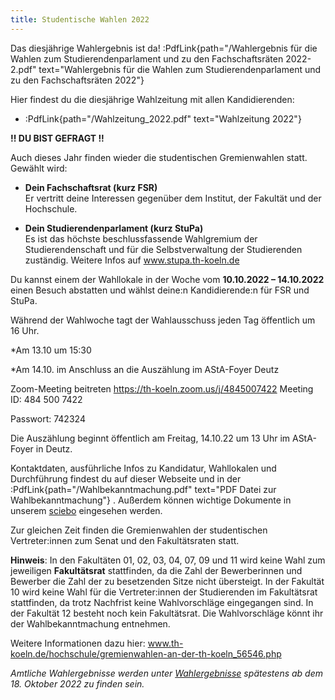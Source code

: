 ```yaml
---
title: Studentische Wahlen 2022
---
```


Das diesjährige Wahlergebnis ist da! 
:PdfLink{path="/Wahlergebnis für die Wahlen zum Studierendenparlament und zu den Fachschaftsräten 2022-2.pdf" text="Wahlergebnis für die Wahlen zum Studierendenparlament und zu den Fachschaftsräten 2022"}

Hier findest du die diesjährige Wahlzeitung mit allen Kandidierenden:

- :PdfLink{path="/Wahlzeitung_2022.pdf" text="Wahlzeitung 2022"}

**!! DU BIST GEFRAGT !!**

Auch dieses Jahr finden wieder die studentischen Gremienwahlen statt. Gewählt wird:

- **Dein Fachschaftsrat (kurz FSR)**  
  Er vertritt deine Interessen gegenüber dem Institut, der Fakultät und der Hochschule.

- **Dein Studierendenparlament (kurz StuPa)**  
  Es ist das höchste beschlussfassende Wahlgremium der Studierendenschaft und für die Selbstverwaltung der Studierenden zuständig.
  Weitere Infos auf www.stupa.th-koeln.de

<!--Du kannst dich selbst zur Wahl stellen und deine Wünsche und Forderungen in das Hochschulleben einbringen

ODER-->

Du kannst einem der Wahllokale in der Woche vom **10.10.2022 – 14.10.2022** einen Besuch abstatten und wählst deine:n Kandidierende:n für FSR und StuPa. 

Während der Wahlwoche tagt der Wahlausschuss jeden Tag öffentlich um 16 Uhr. 

*Am 13.10 um 15:30 

*Am 14.10. im Anschluss an die Auszählung im AStA-Foyer Deutz

Zoom-Meeting beitreten
https://th-koeln.zoom.us/j/4845007422
Meeting ID: 484 500 7422

Passwort: 742324

Die Auszählung beginnt öffentlich am Freitag, 14.10.22 um 13 Uhr im AStA-Foyer in Deutz. 

Kontaktdaten, ausführliche Infos zu Kandidatur, Wahllokalen und Durchführung findest du auf dieser Webseite und in der :PdfLink{path="/Wahlbekanntmachung.pdf" text="PDF Datei zur Wahlbekanntmachung"} .
Außerdem können wichtige Dokumente in unserem [sciebo](https://th-koeln.sciebo.de/s/q1hXFTRlcU3IFQ5) eingesehen werden.

Zur gleichen Zeit finden die Gremienwahlen der studentischen Vertreter:innen zum Senat und den Fakultätsraten statt. 

**Hinweis**: 
In den Fakultäten 01, 02, 03, 04, 07, 09 und 11 wird keine Wahl zum jeweiligen **Fakultätsrat** stattfinden, da die Zahl der Bewerberinnen und Bewerber die Zahl der zu besetzenden Sitze nicht übersteigt. 
In der Fakultät 10 wird keine Wahl für die Vertreter:innen der Studierenden im Fakultätsrat stattfinden, da trotz Nachfrist keine Wahlvorschläge eingegangen sind.
In der Fakultät 12 besteht noch kein Fakultätsrat.
Die Wahlvorschläge könnt ihr der Wahlbekanntmachung entnehmen.

Weitere Informationen dazu hier:
www.th-koeln.de/hochschule/gremienwahlen-an-der-th-koeln_56546.php

<!--Wenn Ihr nicht nur wählen gehen wollt, sondern auch bei der Wahl mithelfen möchtet, seid Ihr hiermit herzlich zum Informationstreffen für Wahlhelfer:innen am 23.09.2022 eingeladen! Weitere Infos dazu unter [Für Wahlhelfende](/fuer-wahlhelfende).

**Update**

Vielen Dank für das große Interesse an der Mithilfe bei der Wahl! Wir haben bereits genug Bewerbungen für Wahlhelfer:innen erhalten und es werden keine weiteren mehr gesucht. -->

<!--Die Auslosung der Listenreihenfolge findet am **17.09.2022 um 14:00** via Zoom statt.

Zoom-Link:
https://us05web.zoom.us/j/87861261263?pwd=KzduQkc3OU5YNGJsOXBDVmovVXRpZz09

Meeting-ID: 878 6126 1263
Kenncode: WASLST-->

_Amtliche Wahlergebnisse werden unter [Wahlergebnisse](/wahlergebnisse) spätestens ab dem 18. Oktober 2022 zu finden sein._
